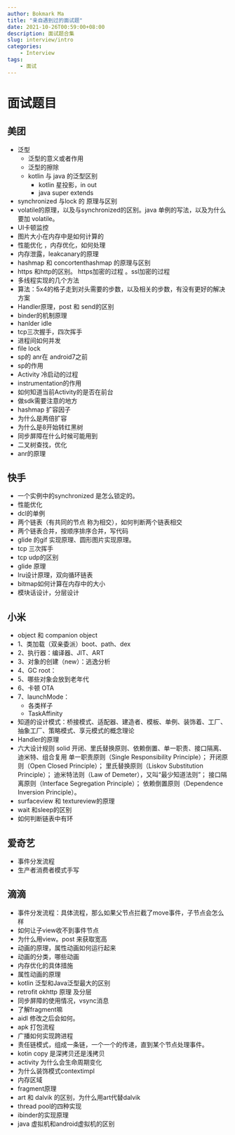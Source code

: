 ```yaml
---
author: Bokmark Ma
title: "亲自遇到过的面试题"
date: 2021-10-26T00:59:00+08:00
description: 面试题合集
slug: interview/intro
categories:
    - Interview
tags:
    - 面试
---
```



# 面试题目

## 美团

- 泛型
    - 泛型的意义或者作用
    - 泛型的擦除
    - kotlin 与 java 的泛型区别
        - kotlin 星投影，in out
        - java super extends
- synchronized 与lock 的 原理与区别
- volatile的原理，以及与synchronized的区别。java 单例的写法，以及为什么要加 volatile。
- UI卡顿监控
- 图片大小在内存中是如何计算的
- 性能优化 ，内存优化，如何处理
- 内存泄露，leakcanary的原理 
- hashmap 和 concortenthashmap 的原理与区别
- https 和http的区别。 https加密的过程 。ssl加密的过程
- 多线程实现的几个方法
- 算法：5x4的格子走到对头需要的步数，以及相关的步数，有没有更好的解决方案
- Handler原理，post 和 send的区别
- binder的机制原理
- hanlder idle
- tcp三次握手，四次挥手
- 进程间如何并发
- file lock
- sp的 anr在 android7之前
- sp的作用
- Activity 冷启动的过程
- instrumentation的作用
- 如何知道当前Activity的是否在前台
- 做sdk需要注意的地方
- hashmap 扩容因子
- 为什么是两倍扩容
- 为什么是8开始转红黑树
- 同步屏障在什么时候可能用到
- 二叉树查找，优化
- anr的原理

## 快手

- 一个实例中的synchronized 是怎么锁定的。
- 性能优化
- dcl的单例
- 两个链表（有共同的节点 称为相交），如何判断两个链表相交
- 两个链表合并，按顺序排序合并，写代码
- glide 的gif 实现原理、圆形图片实现原理。
- tcp 三次挥手
- tcp udp的区别
- glide 原理
- lru设计原理，双向循环链表
- bitmap如何计算在内存中的大小
- 模块话设计，分层设计

## 小米

- object 和  companion object
- 1、类加载（双亲委派）boot、path、dex
- 2、执行器：编译器、JIT、ART
- 3、对象的创建（new）：逃逸分析
- 4、GC root：
- 5、哪些对象会放到老年代
- 6、卡顿  OTA
- 7、launchMode：
    - 各类样子
    - TaskAffinity
- 知道的设计模式：桥接模式、适配器、建造者、模板、单例、装饰着、工厂、抽象工厂、策略模式、享元模式的概念理论
- Handler的原理
- 六大设计规则 solid  开闭、里氏替换原则、依赖倒置、单一职责、接口隔离、迪米特、组合复用
    单一职责原则（Single Responsibility Principle）；
    开闭原则（Open Closed Principle）；
    里氏替换原则（Liskov Substitution Principle）；
    迪米特法则（Law of Demeter），又叫“最少知道法则”；
    接口隔离原则（Interface Segregation Principle）；
    依赖倒置原则（Dependence Inversion Principle）。
- surfaceview 和 textureview的原理
- wait 和sleep的区别
- 如何判断链表中有环

## 爱奇艺

- 事件分发流程
- 生产者消费者模式手写


## 滴滴

- 事件分发流程：具体流程，那么如果父节点拦截了move事件，子节点会怎么样
- 如何让子view收不到事件节点
- 为什么用view。post 来获取宽高
- 动画的原理，属性动画如何运行起来
- 动画的分类，哪些动画
- 内存优化的具体措施
- 属性动画的原理
- kotlin 泛型和Java泛型最大的区别
- retrofit okhttp 原理 及分层
- 同步屏障的使用情况，vsync消息
- 了解fragment嘛
- aidl 修改之后会如何。
- apk 打包流程
- 广播如何实现跨进程
- 责任链模式，组成一条链，一个一个的传递，直到某个节点处理事件。
- kotin copy 是深拷贝还是浅拷贝
- activity 为什么会生命周期变化
- 为什么装饰模式contextimpl
- 内存区域
- fragment原理
- art 和 dalvik 的区别，为什么用art代替dalvik
- thread pool的四种实现
- ibinder的实现原理
- java 虚拟机和android虚拟机的区别
















